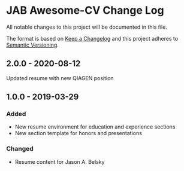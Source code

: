 # JAB Awesome-CV Change Log

All notable changes to this project will be documented in this file.

The format is based on [Keep a Changelog](http://keepachangelog.com/) and this project adheres to [Semantic Versioning](http://semver.org/).

## 2.0.0 - 2020-08-12
Updated resume with new QIAGEN position

## 1.0.0 - 2019-03-29
### Added
- New resume environment for education and experience sections
- New section template for honors and presentations
### Changed
- Resume content for Jason A. Belsky
